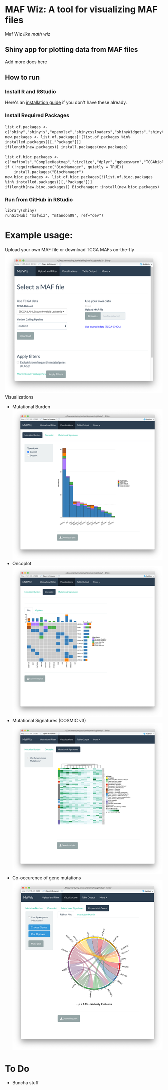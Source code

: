# MAF Wiz: A tool for visualizing MAF files
Maf Wiz *like math wiz*
 
## Shiny app for plotting data from MAF files
Add more docs here
 
## How to run
### Install R and RStudio
Here's an [installation guide](http://www.sthda.com/english/wiki/installing-r-and-rstudio-easy-r-programming) if you don't have these already.

### Install Required Packages
```
list.of.packages <- c("shiny","shinyjs","openxlsx","shinycssloaders","shinyWidgets","shinythemes","RColorBrewer","ggplot2","reshape2","colourpicker")
new.packages <- list.of.packages[!(list.of.packages %in% installed.packages()[,"Package"])]
if(length(new.packages)) install.packages(new.packages)

list.of.bioc.packages <- c("maftools","ComplexHeatmap","circlize","dplyr","ggbeeswarm","TCGAbiolinks","NMF","MutationalPatterns","BSgenome.Hsapiens.UCSC.hg38","BSgenome.Hsapiens.UCSC.hg19")
if (!requireNamespace("BiocManager", quietly = TRUE))
    install.packages("BiocManager")
new.bioc.packages <- list.of.bioc.packages[!(list.of.bioc.packages %in% installed.packages()[,"Package"])]
if(length(new.bioc.packages)) BiocManager::install(new.bioc.packages)
```

### Run from GitHub in RStudio
```
library(shiny)
runGitHub( "mafwiz", "mtandon09", ref="dev")
```

# Example usage:
Upload your own MAF file or download TCGA MAFs on-the-fly
   ![alt text](screenshots/landing.png "Select MAF")
Visualizations
   - Mutational Burden
    ![alt text](screenshots/burden.png "Burden Plot")
   - Oncoplot
    ![alt text](screenshots/oncoplot.png "Burden Plot")
   - Mutational Signatures (COSMIC v3)
    ![alt text](screenshots/mutational_signatures.png "Burden Plot")
   - Co-occurence of gene mutations
    ![alt text](screenshots/comut_genes.png "Burden Plot")


# To Do
- Buncha stuff
